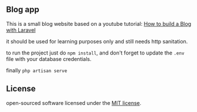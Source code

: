 
## Blog app
This is a small blog website based on a youtube tutorial:
<a href= "https://www.youtube.com/watch?v=R8B4og-BeCk&list=PLwAKR305CRO-Q90J---jXVzbOd4CDRbVx"> How to build a Blog with Laravel</a>

it should be used for learning purposes only and still needs http sanitation.

to run the project just do `npm install`, and don't forget to update the `.env` file with your database credentials.

finally `php artisan serve`
## License

open-sourced software licensed under the [MIT license](https://opensource.org/licenses/MIT).